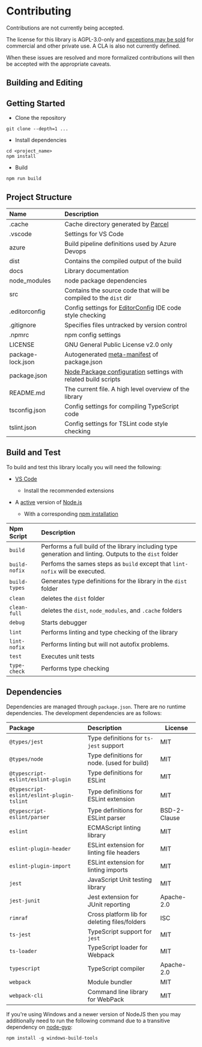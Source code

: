 # Contributing

Contributions are not currently being accepted.

The license for this library is AGPL-3.0-only and [exceptions may be sold](https://www.fsf.org/blogs/rms/selling-exceptions)
for commercial and other private use. A CLA is also not currently defined.

When these issues are resolved and more formalized contributions will then be accepted with the 
appropriate caveats.

## Building and Editing

## Getting Started

- Clone the repository

```batch
git clone --depth=1 ...
```

- Install dependencies

```batch
cd <project_name>
npm install
```

- Build

```batch
npm run build
```

## Project Structure

| Name              | Description                                                                                                   |
|:------------------|:--------------------------------------------------------------------------------------------------------------|
| .cache            | Cache directory generated by [Parcel](https://parceljs.org/)                                                  |
| .vscode           | Settings for VS Code                                                                                          |
| azure             | Build pipeline definitions used by Azure Devops                                                               |
| dist              | Contains the compiled output of the build                                                                     |
| docs              | Library documentation                                                                                         |
| node_modules      | node package dependencies                                                                                     |
| src               | Contains the source code that will be compiled to the `dist` dir                                              |
| .editorconfig     | Config settings for [EditorConfig](https://editorconfig.org/) IDE code style checking                         |
| .gitignore        | Specifies files untracked by version control                                                                  |
| .npmrc            | npm config settings                                                                                           |
| LICENSE           | GNU General Public License v2.0 only                                                                          |
| package-lock.json | Autogenerated [meta-manifest](https://docs.npmjs.com/files/package-lock.json) of package.json                 |
| package.json      | [Node Package configuration](https://docs.npmjs.com/files/package.json) settings with related build scripts   |
| README.md         | The current file. A high level overview of the library                                                        |
| tsconfig.json     | Config settings for compiling TypeScript code                                                                 |
| tslint.json       | Config settings for TSLint code style checking                                                                |

## Build and Test

To build and test this library locally you will need the following:

- [VS Code](https://code.visualstudio.com/)

  - Install the recommended extensions

- A [active](https://github.com/nodejs/Release) version of [Node.js](https://nodejs.org/en/)
  - With a corresponding [npm installation](https://www.npmjs.com/get-npm)

| Npm Script    | Description |
|:--------------|:------------|
| `build`       | Performs a full build of the library including type generation and linting. Outputs to the `dist` folder |
| `build-nofix` | Perfoms the sames steps as `build` except that `lint-nofix` will be executed.                            |
| `build-types` | Generates type definitions for the library in the `dist` folder                                          |
| `clean`       | deletes the `dist` folder                                                                                |
| `clean-full`  | deletes the `dist`, `node_modules`,  and `.cache` folders                                                |
| `debug`       | Starts debugger                                                                                          |
| `lint`        | Performs linting and type checking of the library                                                        |
| `lint-nofix`  | Performs linting but will not autofix problems.                                                          |
| `test`        | Executes unit tests                                                                                      |
| `type-check`  | Performs type checking                                                                                   |

## Dependencies

Dependencies are managed through `package.json`. There are no runtime dependencies.
The development dependencies are as follows:

| Package                                   | Description                                   | License      |
|:------------------------------------------|:----------------------------------------------|--------------|
| `@types/jest`                             | Type definitions for `ts-jest` support        | MIT          |
| `@types/node`                             | Type definitions for node. (used for build)   | MIT          |
| `@typescript-eslint/eslint-plugin`        | Type definitions for ESLint                   | MIT          |
| `@typescript-eslint/eslint-plugin-tslint` | Type definitions for ESLint extension         | MIT          |
| `@typescript-eslint/parser`               | Type definitions for ESLint parser            | BSD-2-Clause |
| `eslint`                                  | ECMAScript linting library                    | MIT          |
| `eslint-plugin-header`                    | ESLint extension for linting file headers     | MIT          |
| `eslint-plugin-import`                    | ESLint extension for linting imports          | MIT          |
| `jest`                                    | JavaScript Unit testing library               | MIT          |
| `jest-junit`                              | Jest extension for JUnit reporting            | Apache-2.0   |
| `rimraf`                                  | Cross platform lib for deleting files/folders | ISC          |
| `ts-jest`                                 | TypeScript support for `jest`                 | MIT          |
| `ts-loader`                               | TypeScript loader for Webpack                 | MIT          |
| `typescript`                              | TypeScript compiler                           | Apache-2.0   |
| `webpack`                                 | Module bundler                                | MIT          |
| `webpack-cli`                             | Command line library for WebPack              | MIT          |

If you're using Windows and a newer version of NodeJS then you may additionally
need to run the following command due to a transitive dependency on [node-gyp](https://github.com/nodejs/node-gyp):

`npm install -g windows-build-tools`
